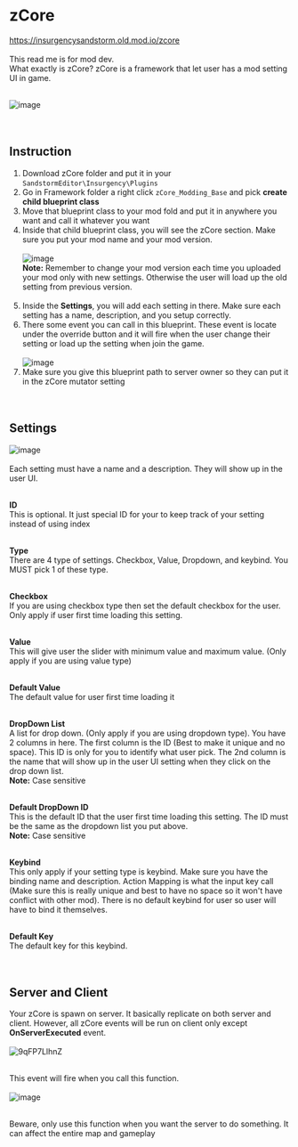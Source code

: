 # zCore
https://insurgencysandstorm.old.mod.io/zcore<br><br>
This read me is for mod dev.<br>
What exactly is zCore? zCore is a framework that let user has a mod setting UI in game.<br><br>


![image](https://user-images.githubusercontent.com/1011211/188297606-ef1492fb-b28c-4868-90bb-5e6942c1c8bd.png)<br><br><br>


## Instruction
1) Download zCore folder and put it in your `SandstormEditor\Insurgency\Plugins`
2) Go in Framework folder a right click `zCore_Modding_Base` and pick **create child blueprint class**
3) Move that blueprint class to your mod fold and put it in anywhere you want and call it whatever you want
4) Inside that child blueprint class, you will see the zCore section. Make sure you put your mod name and your mod version.<br><br>
![image](https://user-images.githubusercontent.com/1011211/188297785-18c129a3-2d35-4bb0-a7a1-929e2db64907.png)<br>
**Note:** Remember to change your mod version each time you uploaded your mod only with new settings. Otherwise the user will load up the old setting from previous version.<br><br>
5) Inside the **Settings**, you will add each setting in there. Make sure each setting has a name, description, and you setup correctly.
6) There some event you can call in this blueprint. These event is locate under the override button and it will fire when the user change their setting or load up the setting when join the game.<br><br>
![image](https://user-images.githubusercontent.com/1011211/188297898-f430e59f-ab3a-4a7b-a02d-329ada251caf.png)
7) Make sure you give this blueprint path to server owner so they can put it in the zCore mutator setting<br><br><br>


## Settings
![image](https://user-images.githubusercontent.com/1011211/188298097-1420cf1d-24b3-4af2-b3d0-429d6d42cbab.png)<br><br>
Each setting must have a name and a description. They will show up in the user UI.<br><br>

**ID**<br>
This is optional. It just special ID for your to keep track of your setting instead of using index<br><br>

**Type**<br>
There are 4 type of settings. Checkbox, Value, Dropdown, and keybind. You MUST pick 1 of these type.<br><br>

**Checkbox**<br>
If you are using checkbox type then set the default checkbox for the user. Only apply if user first time loading this setting.<br><br>

**Value**<br>
This will give user the slider with minimum value and maximum value. (Only apply if you are using value type)<br><br>

**Default Value**<br>
The default value for user first time loading it<br><br>

**DropDown List**<br>
A list for drop down. (Only apply if you are using dropdown type). You have 2 columns in here. The first column is the ID (Best to make it unique and no space). This ID is only for you to identify what user pick. The 2nd column is the name that will show up in the user UI setting when they click on the drop down list.<br>
**Note:** Case sensitive<br><br>

**Default DropDown ID**<br>
This is the default ID that the user first time loading this setting. The ID must be the same as the dropdown list you put above.<br>
**Note:** Case sensitive<br><br>

**Keybind**<br>
This only apply if your setting type is keybind. Make sure you have the binding name and description. Action Mapping is what the input key call (Make sure this is really unique and best to have no space so it won't have conflict with other mod). There is no default keybind for user so user will have to bind it themselves.<br><br>

**Default Key**<br>
The default key for this keybind.<br><br><br>


## Server and Client
Your zCore is spawn on server. It basically replicate on both server and client. However, all zCore events will be run on client only except **OnServerExecuted** event.<br><br>
![9qFP7LlhnZ](https://user-images.githubusercontent.com/1011211/188524841-4c9f0238-b885-43b0-9263-6bb049342332.png)<br><br>

This event will fire when you call this function.<br><br>
![image](https://user-images.githubusercontent.com/1011211/188524986-48435b37-3e53-4aec-a71a-4ab1f0cc2568.png)<br><br>

Beware, only use this function when you want the server to do something. It can affect the entire map and gameplay
